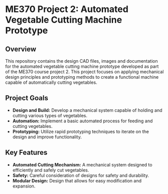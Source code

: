 # ME370 Project 2: Automated Vegetable Cutting Machine Prototype

## Overview

This repository contains the design CAD files, images and documentation for the automated vegetable cutting machine prototype developed as part of the ME370 course project 2. This project focuses on applying mechanical design principles and prototyping methods to create a functional machine capable of automatically cutting vegetables.

## Project Goals

*   **Design and Build:** Develop a mechanical system capable of holding and cutting various types of vegetables.
*   **Automation:** Implement a basic automated process for feeding and cutting vegetables.
*   **Prototyping:** Utilize rapid prototyping techniques to iterate on the design and improve functionality.

## Key Features

*   **Automated Cutting Mechanism:** A mechanical system designed to efficiently and safely cut vegetables.
*   **Safety:** Careful consideration of designs for safety and durability.
*   **Modular Design:** Design that allows for easy modification and expansion.

